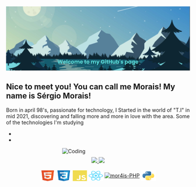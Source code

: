 
![MasterHead](https://github.com/SergioMor4is/SergioMor4is/blob/main/midia/banner%20(1).png)

## Nice to meet you! You can call me Morais! My name is Sérgio Morais!
<p>
Born in april 98's, passionate for technology, I Started in the world of "T.I" in mid 2021, discovering and falling more and more in love with the area.
Some of the technologies I'm studying
 
*
*
</p>  

<div>
     <img align="right" alt="Coding" width="350" src="https://res.cloudinary.com/practicaldev/image/fetch/s--sNXjzc6P-       -/c_limit%2Cf_auto%2Cfl_progressive%2Cq_66%2Cw_880/https://media1.tenor.com/images/0c34272909ee2a4db5606a014082312b/tenor.gif%3Fitemid%3D15828752">
</div>

#

<div align="center">
  <a href="https://github.com/SergioMor4is">
  <img height="150em" src="https://github-readme-stats.vercel.app/api?username=SergioMor4is&show_icons=true&theme=dark&include_all_commits=true&count_private=true"/>
  <img height="150em" src="https://github-readme-stats.vercel.app/api/top-langs/?username=SergioMor4is&layout=compact&langs_count=7&theme=dark"/>
</div>

<div align="center" style="display: inline_block"><br>
  <a href="https://github.com/SergioMor4is/HTML--CSS"><img align="center" alt="mor4is-HTML" height="30" width="40" src="https://raw.githubusercontent.com/devicons/devicon/master/icons/html5/html5-original.svg"></a>
  <a href="https://github.com/SergioMor4is/HTML--CSS"><img align="center" alt="mor4is-CSS" height="30" width="40" src="https://raw.githubusercontent.com/devicons/devicon/master/icons/css3/css3-original.svg"></a>
  <a href="https://github.com/SergioMor4is/JavaScript"><img align="center" alt="mor4is-Js" height="30" width="40" src="https://raw.githubusercontent.com/devicons/devicon/master/icons/javascript/javascript-plain.svg"></a>
  <img align="center" alt="mor4is-React" height="30" width="40" src="https://raw.githubusercontent.com/devicons/devicon/master/icons/react/react-original.svg">
  <a href="https://github.com/SergioMor4is/PHP"><img align="center" alt="mor4is-PHP" height="30" width="40" src="https://cdn.jsdelivr.net/gh/devicons/devicon/icons/php/php-original.svg" ></a> 
  <img align="center" alt="mor4is-Python" height="30" width="40" src="https://raw.githubusercontent.com/devicons/devicon/master/icons/python/python-original.svg">  
</div> 
  
 ##
    
 

  
  
  

